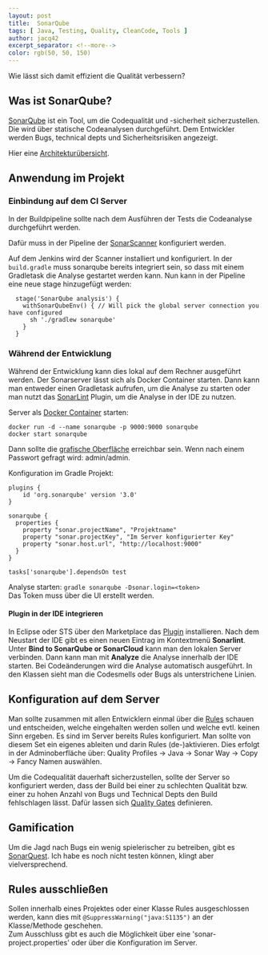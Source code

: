 ```yaml
---
layout: post
title:  SonarQube
tags: [ Java, Testing, Quality, CleanCode, Tools ]
author: jacq42
excerpt_separator: <!--more-->
color: rgb(50, 50, 150)
---
```


Wie lässt sich damit effizient die Qualität verbessern?

<!--more-->

## Was ist SonarQube?

[SonarQube](https://www.sonarqube.org/) ist ein Tool, um die Codequalität und -sicherheit sicherzustellen. Die wird über statische Codeanalysen durchgeführt. Dem Entwickler werden Bugs, technical depts und Sicherheitsrisiken angezeigt.

Hier eine [Architekturübersicht](https://docs.sonarqube.org/latest/architecture/architecture-integration/).

## Anwendung im Projekt

### Einbindung auf dem CI Server

In der Buildpipeline sollte nach dem Ausführen der Tests die Codeanalyse durchgeführt werden.

Dafür muss in der Pipeline der [SonarScanner](https://docs.sonarqube.org/latest/analysis/scan/sonarscanner-for-jenkins/) konfiguriert werden. 

Auf dem Jenkins wird der Scanner installiert und konfiguriert. In der `build.gradle` muss sonarqube bereits integriert sein, so dass mit einem Gradletask die Analyse gestartet werden kann. Nun kann in der Pipeline eine neue stage hinzugefügt werden:
```
  stage('SonarQube analysis') {
    withSonarQubeEnv() { // Will pick the global server connection you have configured
      sh './gradlew sonarqube'
    }
  }
```

### Während der Entwicklung

Während der Entwicklung kann dies lokal auf dem Rechner ausgeführt werden. Der Sonarserver lässt sich als Docker Container starten. Dann kann man entweder einen Gradletask aufrufen, um die Analyse zu starten oder man nutzt das [SonarLint](https://www.sonarlint.org/) Plugin, um die Analyse in der IDE zu nutzen.

Server als [Docker Container](https://hub.docker.com/_/sonarqube) starten:
```
docker run -d --name sonarqube -p 9000:9000 sonarqube
docker start sonarqube
```
Dann sollte die [grafische Oberfläche](http://localhost:9000/) erreichbar sein. Wenn nach einem Passwort gefragt wird: admin/admin.

Konfiguration im Gradle Projekt:
```
plugins {
	id 'org.sonarqube' version '3.0'
}

sonarqube {
  properties {
    property "sonar.projectName", "Projektname"
    property "sonar.projectKey", "Im Server konfigurierter Key"
    property "sonar.host.url", "http://localhost:9000"
  }
}

tasks['sonarqube'].dependsOn test
```

Analyse starten: `gradle sonarqube -Dsonar.login=<token>`\
Das Token muss über die UI erstellt werden.

#### Plugin in der IDE integrieren

In Eclipse oder STS über den Marketplace das [Plugin](https://marketplace.eclipse.org/content/sonarlint) installieren. Nach dem Neustart der IDE gibt es einen neuen Eintrag im Kontextmenü **Sonarlint**. Unter **Bind to SonarQube or SonarCloud** kann man den lokalen Server verbinden. Dann kann man mit **Analyze** die Analyse innerhalb der IDE starten. Bei Codeänderungen wird die Analyse automatisch ausgeführt. In den Klassen sieht man die Codesmells oder Bugs als unterstrichene Linien.

## Konfiguration auf dem Server

Man sollte zusammen mit allen Entwicklern einmal über die [Rules](https://docs.sonarqube.org/latest/user-guide/rules/) schauen und entscheiden, welche eingehalten werden sollen und welche evtl. keinen Sinn ergeben. Es sind im Server bereits Rules konfiguriert. Man sollte von diesem Set ein eigenes ableiten und darin Rules (de-)aktivieren. Dies erfolgt in der Adminoberfläche über: Quality Profiles -> Java -> Sonar Way -> Copy -> Fancy Namen auswählen. 

Um die Codequalität dauerhaft sicherzustellen, sollte der Server so konfiguriert werden, dass der Build bei einer zu schlechten Qualität bzw. einer zu hohen Anzahl von Bugs und Technical Depts den Build fehlschlagen lässt. Dafür lassen sich [Quality Gates](https://docs.sonarqube.org/latest/user-guide/quality-gates/) definieren.

## Gamification

Um die Jagd nach Bugs ein wenig spielerischer zu betreiben, gibt es [SonarQuest](https://www.viadee.de/sonarquest). Ich habe es noch nicht testen können, klingt aber vielversprechend.

## Rules ausschließen

Sollen innerhalb eines Projektes oder einer Klasse Rules ausgeschlossen werden, kann dies mit `@SuppressWarning("java:S1135")` an der Klasse/Methode geschehen.\
Zum Ausschluss gibt es auch die Möglichkeit über eine 'sonar-project.properties' oder über die Konfiguration im Server. 

